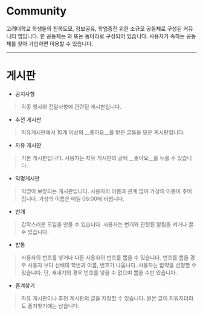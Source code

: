 # Community 
고려대학교 학생들의 친목도모, 정보공유, 학업증진 위한 소규모 공동체로 구성된 커뮤니티 앱입니다. 
한 공동체는 과 또는 동아리로 구성되어 있습니다. 사용자가 속하는 공동체를 찾아 가입하면 이용할 수 있습니다.

---
# 게시판

* 공지사항
>각종 행사와 전달사항에 관련된 게시판입니다.

* 추천 게시판
> 자유게시판에서 10개 이상의 __좋아요__를 받은 글들을 모은 게시판입니다.

* 자유 게시판
> 기본 게시판입니다. 사용자는 자유 게시판의 글에 __좋아요__를 누를 수 있습니다.

* 익명게시판
> 익명이 보장되는 게시판입니다. 사용자의 이름과 관계 없이 가상의 이름이 주어집니다. 가상의 이름은 매일 06:00에 바뀝니다.

* 번개
>갑작스러운 모임을 만들 수 있습니다. 사용자는 번개와 관련된 알림을 켜거나 끌 수 있습니다.

* 밥통
> 사용자의 번호를 넣거나 다른 사용자의 번호를 뽑을 수 있습니다. 번호를 뽑을 경우 사용자 보다 선배의 학번과 이름, 번호가 나옵니다. 사용자는 밥약을 신청할 수 있습니다. 단, 새내기의 경우 번호를 넣을 수 없으며 뽑을 수만 있습니다.

* 즐겨찾기
>자유 게시판이나 추천 게시판의 글을 저장할 수 있습니다. 원본 글이 지워지더라도 즐겨찾기에는 남습니다.
